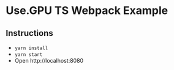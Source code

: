 # Use.GPU TS Webpack Example

## Instructions

- `yarn install`
- `yarn start`
- Open http://localhost:8080
